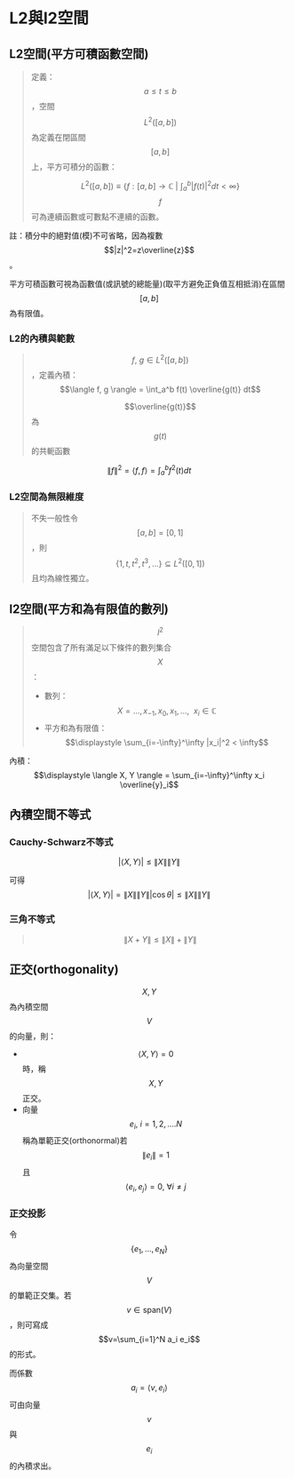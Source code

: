 # L2與l2空間

## L2空間(平方可積函數空間)

> 定義：$$a \leq t \leq b$$，空間$$L^2([a,b])$$為定義在閉區間$$[a,b]$$上，平方可積分的函數：
>
> $$\displaystyle L^2([a,b])\equiv \left\{ f: [a,b] \rightarrow \mathbb{C} ~\big|~ \int_a^b |f(t)|^2 dt < \infty  \right\}$$$$f$$可為連續函數或可數點不連續的函數。

註：積分中的絕對值(模)不可省略，因為複數$$|z|^2=z\overline{z}$$。

平方可積函數可視為函數值(或訊號的總能量)(取平方避免正負值互相抵消)在區間$$[a,b]$$為有限值。

### L2的內積與範數

> $$f,~g \in L^2([a,b])$$，定義內積：$$\langle f, g \rangle = \int_a^b f(t) \overline{g(t)} dt$$
>
> $$\overline{g(t)}$$為$$g(t)$$的共軛函數

$$\lVert f\rVert ^2 = \langle f, f \rangle = \int_a^b f^2(t)dt$$

### L2空間為無限維度

> 不失一般性令$$[a,b]=[0,1]$$ ，則$$\{1, t, t^2, t^3,\dots\} \subseteq L^2([0,1])$$且均為線性獨立。

## l2空間(平方和為有限值的數列)

> $$l^2$$空間包含了所有滿足以下條件的數列集合$$X$$：
>
> * 數列：$$X=\dots, x_{-1}, x_0, x_{1}, \dots, ~~ x_i \in \mathbb{C}$$
> * &#x20;平方和為有限值：$$\displaystyle \sum_{i=-\infty}^\infty |x_i|^2 < \infty$$

內積：$$\displaystyle \langle X, Y \rangle = \sum_{i=-\infty}^\infty x_i \overline{y}_i$$



## 內積空間不等式

### Cauchy-Schwarz不等式

$$| \langle X, Y\rangle| \leq \lVert X \rVert \lVert Y \rVert$$

可得$$| \langle X, Y\rangle| =\lVert X \rVert \lVert Y \rVert  |\cos \theta| \leq \lVert X \rVert \lVert Y \rVert$$

### 三角不等式

> $$\lVert X + Y \rVert \leq \lVert X \rVert + \lVert Y \rVert$$

## 正交(orthogonality)

$$X,Y$$為內積空間$$V$$的向量，則：

* $$\langle X, Y\rangle=0$$時，稱$$X,Y$$正交。
* 向量$$e_i, ~i=1,2,\dots.N$$稱為單範正交(orthonormal)若$$\lVert e_i \rVert=1$$且$$\langle e_i, e_j \rangle=0, ~\forall i \neq j$$

### 正交投影

令$$\{ e_1, \dots, e_N\}$$為向量空間$$V$$的單範正交集。若$$v \in \text{span}{(V)}$$，則可寫成$$v=\sum_{i=1}^N a_i e_i$$的形式。

而係數$$a_i=\langle v, e_i \rangle$$可由向量$$v$$與$$e_i$$的內積求出。
